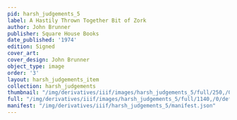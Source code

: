 ```yaml
---
pid: harsh_judgements_5
label: A Hastily Thrown Together Bit of Zork
author: John Brunner
publisher: Square House Books
date_published: '1974'
edition: Signed
cover_art:
cover_design: John Brunner
object_type: image
order: '3'
layout: harsh_judgements_item
collection: harsh_judgements
thumbnail: "/img/derivatives/iiif/images/harsh_judgements_5/full/250,/0/default.jpg"
full: "/img/derivatives/iiif/images/harsh_judgements_5/full/1140,/0/default.jpg"
manifest: "/img/derivatives/iiif/harsh_judgements_5/manifest.json"
---
```

